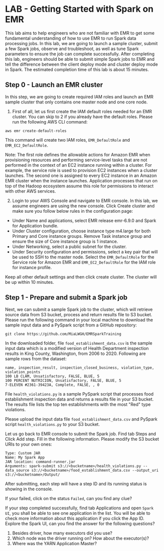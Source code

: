 # LAB - Getting Started with Spark on EMR
This lab aims to help engineers who are not familiar with EMR to get some fundamental understanding of how to use EMR to run Spark data processing jobs. In this lab, we are going to launch a sample cluster, submit a few Spark jobs, observe and troubleshoot, as well as tune Spark parameters to ensure the job can complete successfully. After completing this lab, engineers should be able to submit simple Spark jobs to EMR and tell the difference between the client deploy mode and cluster deploy mode in Spark. The estimated completion time of this lab is about 15 minutes. 

## Step 0 - Launch an EMR cluster
In this step, we are going to create required IAM roles and launch an EMR sample cluster that only contains one master node and one core node. 

1. First of all, let us first create the IAM default roles needed for an EMR cluster. You can skip to 2 if you already have the default roles. Please run the following AWS CLI command:
```
aws emr create-default-roles
```
This command will create two IAM roles, `EMR_DefaultRole` and `EMR_EC2_DefaultRole`. 

Note: The first role defines the allowable actions for Amazon EMR when provisioning resources and performing service-level tasks that are not       performed in the context of an EC2 instance running within a cluster. For example, the service role is used to provision EC2 instances when a cluster launches. The second one is assigned to every EC2 instance in an Amazon EMR cluster when the instance launches. Application processes that run on top of the Hadoop ecosystem assume this role for permissions to interact with other AWS services.

2. Login to your AWS Console and navigate to EMR console. In this lab, we assume engineers are using the new console. Click Create cluster and make sure you follow below rules in the configuration page:
  + Under Name and applications, select EMR release emr-6.9.0 and Spark for Application bundle.
  + Under Cluster configuration, choose instance type m4.large for both Primary and Core instance groups. Remove Task instance group and ensure the size of Core instance group is 1 instance.
  + Under Networking, select a public subnet for the cluster.
  + Under Security configuration and permissions, select a key pair that will be used to SSH to the master node. Select the `EMR_DefaultRole` for the Service role for Amazon EMR and `EMR_EC2_DefaultRole` for the IAM role for instance profile.
  
Keep all other default settings and then click create cluster. The cluster will be up within 10 minutes. 
  
## Step 1 - Prepare and submit a Spark job
Next, we can submit a sample Spark job to the cluster, which will retrieve source data from S3 bucket, process and return results file to S3 bucket. Please run the following command in your local machine to download the sample input data and a PySpark script from a GitHub repository:
```
git clone https://github.com/MiaLWGH/EMRSparkTraining
```
In the downloaded folder, file `food_establishment_data.csv` is the sample input data which is a modified version of Health Department inspection results in King County, Washington, from 2006 to 2020. Following are sample rows from the dataset:
```
name, inspection_result, inspection_closed_business, violation_type, violation_points
100 LB CLAM, Unsatisfactory, FALSE, BLUE, 5
100 PERCENT NUTRICION, Unsatisfactory, FALSE, BLUE, 5
7-ELEVEN #2361-39423A, Complete, FALSE, , 0
```
File `health_violations.py` is a sample PySpark script that processes food establishment inspection data and returns a results file in your S3 bucket. The results file lists the top ten establishments with the most "Red" type violations.

Please upload the input data file `food_establishment_data.csv` and PySpark script `health_violations.py` to your S3 bucket. 

Let us go back to EMR console to submit the Spark job. Find tab Steps and Click Add step. Fill in the following information. Please modify the S3 bucket URIs to your own ones:
```
Type: Custom JAR
Name: My Spark App
JAR location: command-runner.jar
Arguments: spark-submit s3://<bucketname>/health_violations.py --data_source s3://<bucketname>/food_establishment_data.csv --output_uri s3://<bucketname>/Output/
```
After submitting, each step will have a step ID and its running status is showing in the console. 

If your failed, click on the status `Failed`, can you find any clue?

If your step completed successfully, find tab Applications and open `Spark UI`, you shall be able to see one application in the list. You will be able to check more information about this application if you click the App ID. Explore the Spark UI, can you find the answer for the following questions?
1. Besides driver, how many executors did you use?
2. Which node was the driver running on? How about the executor(s)?
3. Where was the YARN Application Master?
